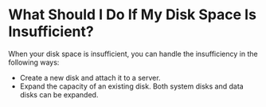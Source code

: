 # What Should I Do If My Disk Space Is Insufficient?<a name="evs_faq_0032"></a>

When your disk space is insufficient, you can handle the insufficiency in the following ways:

-   Create a new disk and attach it to a server.
-   Expand the capacity of an existing disk. Both system disks and data disks can be expanded.

